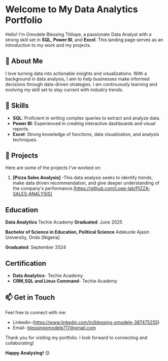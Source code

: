 # Welcome to My Data Analytics Portfolio

Hello! I'm Omodele Blessing Titilope, a passionate Data Analyst with a strong skill set in **SQL**, **Power BI**, and **Excel**. This landing page serves as an introduction to my work and my projects. 

## 🚀 About Me
I love turning data into actionable insights and visualizations. With a background in data analysis, I aim to help businesses make informed decisions through data-driven strategies. I am continuously learning and evolving my skill set to stay current with industry trends.

## 💼 Skills
- **SQL**: Proficient in writing complex queries to extract and analyze data.
- **Power BI**: Experienced in creating interactive dashboards and visual reports.
- **Excel**: Strong knowledge of functions, data visualization, and analysis techniques.

## 📂 Projects
Here are some of the projects I've worked on:
1. **[Pizza Sales Analysis]** -This data analysis seeks to identify trends, make data driven recommendation, and give deeper understanding of the company's performance.[https://github.com/Lope-lab/PIZZA-SALES-ANALYSIS]
## Education 
**Data Analytics** Techie Academy
**Graduated**: June 2025

**Bachelor of Science in Education, Political Science** Adekunle Ajasin University, Ondo [Nigeria] 

**Graduated**: September 2024

## Certification 
- **Data Analytics**- Techie Academy
- **CRM,SQL and Linux Command**- Techie Academy 

## 📫 Get in Touch
Feel free to connect with me:
- Linkedin-(https://www.linkedin.com/in/blessing-omodele-387475255)
- Email- blessingomodele717@gmail.com

Thank you for visiting my portfolio. I look forward to connecting and collaborating!

**Happy Analyzing!** 😊
